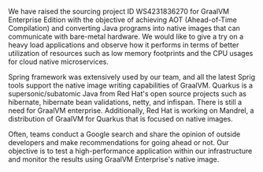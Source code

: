 We have raised the sourcing project ID WS4231836270 for GraalVM Enterprise Edition with the objective of achieving AOT (Ahead-of-Time Compilation) and converting Java programs into native images that can communicate with bare-metal hardware. We would like to give a try on a heavy load applications and observe how it performs in terms of better utilization of resources such as low memory footprints and the CPU usages for cloud native microservices.

Spring framework was extensively used by our team, and all the latest Sprig tools support the native image writing capabilities of GraalVM. Quarkus is a supersonic/subatomic Java from Red Hat's open source projects such as hibernate, hibernate bean validations, netty,  and infispan. There is still a need for GraalVM enterprise. Additionally, Red Hat is working on Mandrel, a distribution of GraalVM for Quarkus that is focused on native images.

Often, teams conduct a Google search and share the opinion of outside developers and make recommendations for going ahead or not. Our objective is to test a high-performance application within our infrastructure and monitor the results using GraalVM Enterprise's native image.
